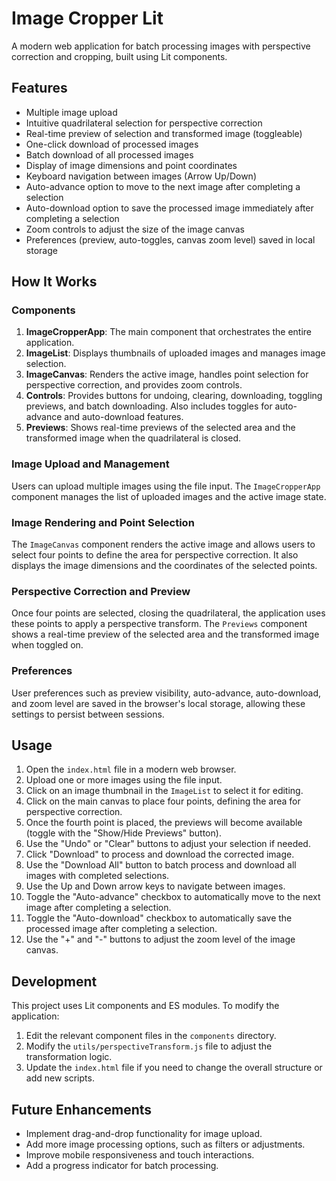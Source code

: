 # Image Cropper Lit

A modern web application for batch processing images with perspective correction and cropping, built using Lit components.

## Features

- Multiple image upload
- Intuitive quadrilateral selection for perspective correction
- Real-time preview of selection and transformed image (toggleable)
- One-click download of processed images
- Batch download of all processed images
- Display of image dimensions and point coordinates
- Keyboard navigation between images (Arrow Up/Down)
- Auto-advance option to move to the next image after completing a selection
- Auto-download option to save the processed image immediately after completing a selection
- Zoom controls to adjust the size of the image canvas
- Preferences (preview, auto-toggles, canvas zoom level) saved in local storage

## How It Works

### Components

1. **ImageCropperApp**: The main component that orchestrates the entire application.
2. **ImageList**: Displays thumbnails of uploaded images and manages image selection.
3. **ImageCanvas**: Renders the active image, handles point selection for perspective correction, and provides zoom controls.
4. **Controls**: Provides buttons for undoing, clearing, downloading, toggling previews, and batch downloading. Also includes toggles for auto-advance and auto-download features.
5. **Previews**: Shows real-time previews of the selected area and the transformed image when the quadrilateral is closed.

### Image Upload and Management

Users can upload multiple images using the file input. The `ImageCropperApp` component manages the list of uploaded images and the active image state.

### Image Rendering and Point Selection

The `ImageCanvas` component renders the active image and allows users to select four points to define the area for perspective correction. It also displays the image dimensions and the coordinates of the selected points.

### Perspective Correction and Preview

Once four points are selected, closing the quadrilateral, the application uses these points to apply a perspective transform. The `Previews` component shows a real-time preview of the selected area and the transformed image when toggled on.

### Preferences

User preferences such as preview visibility, auto-advance, auto-download, and zoom level are saved in the browser's local storage, allowing these settings to persist between sessions.

## Usage

1. Open the `index.html` file in a modern web browser.
2. Upload one or more images using the file input.
3. Click on an image thumbnail in the `ImageList` to select it for editing.
4. Click on the main canvas to place four points, defining the area for perspective correction.
5. Once the fourth point is placed, the previews will become available (toggle with the "Show/Hide Previews" button).
6. Use the "Undo" or "Clear" buttons to adjust your selection if needed.
7. Click "Download" to process and download the corrected image.
8. Use the "Download All" button to batch process and download all images with completed selections.
9. Use the Up and Down arrow keys to navigate between images.
10. Toggle the "Auto-advance" checkbox to automatically move to the next image after completing a selection.
11. Toggle the "Auto-download" checkbox to automatically save the processed image after completing a selection.
12. Use the "+" and "-" buttons to adjust the zoom level of the image canvas.

## Development

This project uses Lit components and ES modules. To modify the application:

1. Edit the relevant component files in the `components` directory.
2. Modify the `utils/perspectiveTransform.js` file to adjust the transformation logic.
3. Update the `index.html` file if you need to change the overall structure or add new scripts.

## Future Enhancements

- Implement drag-and-drop functionality for image upload.
- Add more image processing options, such as filters or adjustments.
- Improve mobile responsiveness and touch interactions.
- Add a progress indicator for batch processing.
